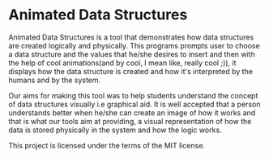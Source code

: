 # Animated Data Structures
Animated Data Structures is a tool that demonstrates how data structures are created logically and physically. This programs prompts user to choose a data structure and the values that he/she desires to insert and then with the help of cool animations(and by cool, I mean like, really cool ;)), it displays how the data structure is created and how it's interpreted by the humans and by the system.

Our aims for making this tool was to help students understand the concept of data structures visually i.e graphical aid. It is well accepted that a person understands better when he/she can create an image of how it works and that is what our tools aim at providing, a visual representation of how the data is stored physically in the system and how the logic works. 

This project is licensed under the terms of the MIT license.
